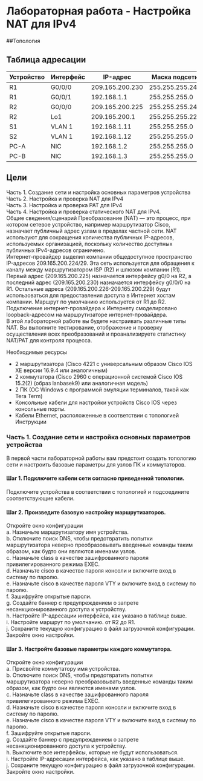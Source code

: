 # Лабораторная работа - Настройка NAT для IPv4

##Топология
 
## Таблица адресации
|Устройство	|Интерфейс	|IP-адрес	|Маска подсети|
|----|---|---|----|
|R1	|G0/0/0	|209.165.200.230	|255.255.255.248|
|R1|	G0/0/1|	192.168.1.1	|255.255.255.0|
|R2	|G0/0/0|	209.165.200.225|	255.255.255.248|
|R2	|Lo1	|209.165.200.1|	255.255.255.224|
|S1	|VLAN 1|	192.168.1.11|	255.255.255.0|
|S2	|VLAN 1	|192.168.1.12|	255.255.255.0|
|PC-A	|NIC	|192.168.1.2	|255.255.255.0|
|PC-B|	NIC	|192.168.1.3	|255.255.255.0|
## Цели
Часть 1. Создание сети и настройка основных параметров устройства  
Часть 2. Настройка и проверка NAT для IPv4  
Часть 3. Настройка и проверка PAT для IPv4  
Часть 4. Настройка и проверка статического NAT для IPv4.  
Общие сведения/сценарий
Преобразование (NAT) — это процесс, при котором сетевое устройство, например маршрутизатор Cisco, назначает публичный адрес узлам в пределах частной сети. NAT используют для сокращения количества публичных IP-адресов, используемых организацией, поскольку количество доступных публичных IPv4-адресов ограничено.   
Интернет-провайдер выделил компании общедоступное пространство IP-адресов 209.165.200.224/29. Эта сеть используется для обращения к каналу между маршрутизатором ISP (R2) и шлюзом компании (R1). Первый адрес (209.165.200.225) назначается интерфейсу g0/0 на R2, а последний адрес (209.165.200.230) назначается интерфейсу g0/0/0 на R1. Остальные адреса (209.165.200.226-209.165.200.229) будут использоваться для предоставления доступа в Интернет хостам компании. Маршрут по умолчанию используется от R1 до R2. Подключение интернет-провайдера к Интернету смоделировано loopback-адресом на маршрутизаторе интернет-провайдера.   
В этой лабораторной работе  вы будете настраивать различные типы NAT. Вы выполните тестирование, отображение и проверку осуществления всех преобразований и проанализируете статистику NAT/PAT для контроля процесса.   

Необходимые ресурсы  
-	2 маршрутизатора (Cisco 4221 с универсальным образом Cisco IOS XE версии 16.9.4 или аналогичным)    
-	2 коммутатора (Cisco 2960 с операционной системой Cisco IOS 15.2(2) (образ lanbasek9) или аналогичная модель)  
-	2 ПК (ОС Windows с программой эмуляции терминалов, такой как Tera Term)  
-	Консольные кабели для настройки устройств Cisco IOS через консольные порты.  
-	Кабели Ethernet, расположенные в соответствии с топологией    
Инструкции  
### Часть 1. Создание сети и настройка основных параметров устройства  
В первой части лабораторной работы вам предстоит создать топологию сети и настроить базовые параметры для узлов ПК и коммутаторов.  
#### Шаг 1. Подключите кабели сети согласно приведенной топологии.  
Подключите устройства в соответствии с топологией и подсоедините соответствующие кабели.  
#### Шаг 2. Произведите базовую настройку маршрутизаторов.  
Откройте окно конфигурации  
a.	Назначьте маршрутизатору имя устройства.  
b.	Отключите поиск DNS, чтобы предотвратить попытки маршрутизатора неверно преобразовывать введенные команды таким образом, как будто они являются именами узлов.  
c.	Назначьте class в качестве зашифрованного пароля привилегированного режима EXEC.  
d.	Назначьте cisco в качестве пароля консоли и включите вход в систему по паролю.  
e.	Назначьте cisco в качестве пароля VTY и включите вход в систему по паролю.  
f.	Зашифруйте открытые пароли.  
g.	Создайте баннер с предупреждением о запрете несанкционированного доступа к устройству.  
h.	Настройте IP-адресации интерфейса, как указано в таблице выше.  
i.	Настройте маршрут по умолчанию. от R2 до  R1.  
j.	Сохраните текущую конфигурацию в файл загрузочной конфигурации.  
Закройте окно настройки.   
#### Шаг 3. Настройте базовые параметры каждого коммутатора.  
Откройте окно конфигурации  
a.	Присвойте коммутатору имя устройства.    
b.	Отключите поиск DNS, чтобы предотвратить попытки маршрутизатора неверно преобразовывать введенные команды таким образом, как будто они являются именами узлов.  
c.	Назначьте class в качестве зашифрованного пароля привилегированного режима EXEC.  
d.	Назначьте cisco в качестве пароля консоли и включите вход в систему по паролю.  
e.	Назначьте cisco в качестве пароля VTY и включите вход в систему по паролю.  
f.	Зашифруйте открытые пароли.  
g.	Создайте баннер с предупреждением о запрете несанкционированного доступа к устройству.  
h.	Выключите все интерфейсы, которые не будут использоваться.  
i.	Настройте IP-адресации интерфейса, как указано в таблице выше.  
j.	Сохраните текущую конфигурацию в файл загрузочной конфигурации.  
Закройте окно настройки.   

